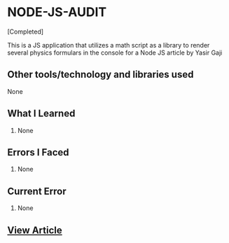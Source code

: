 # NODE-JS-AUDIT

[Completed]

This is a JS application that utilizes a math script as a library to render several physics formulars in the console for a Node JS article by Yasir Gaji

## Other tools/technology and libraries used

 None

## What I Learned

  1. None
  
## Errors  I Faced

  1. None

## Current Error
  
  1. None

## [View Article](#)
